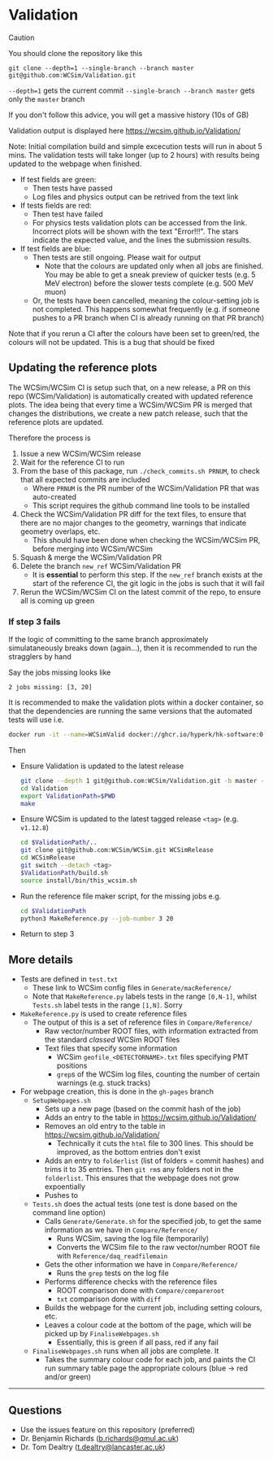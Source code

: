# Validation

> [!CAUTION]
> You should clone the repository like this
>
> `git clone --depth=1 --single-branch --branch master git@github.com:WCSim/Validation.git`
>
> `--depth=1` gets the current commit
> `--single-branch --branch master` gets only the `master` branch
>
> If you don't follow this advice, you will get a massive history (10s of GB)

Validation output is displayed here https://wcsim.github.io/Validation/

Note: Initial compilation build and simple excecution tests will run in about 5 mins. The validation tests will take longer (up to 2 hours) with results being updated to the webpage when finished.

* If test fields are green:
  * Then tests have passed
  * Log files and physics output can be retrived from the text link
* If tests fields are red:
  * Then test have failed
  * For physics tests validation plots can be accessed from the link. Incorrect plots will be shown with the text "Error!!!". The stars indicate the expected value, and the lines the submission results.
* If test fields are blue:
  * Then tests are still ongoing. Please wait for output
    * Note that the colours are updated only when all jobs are finished. You may be able to get a sneak preview of quicker tests (e.g. 5 MeV electron) before the slower tests complete (e.g. 500 MeV muon)
  * Or, the tests have been cancelled, meaning the colour-setting job is not completed. This happens somewhat frequently (e.g. if someone pushes to a PR branch when CI is already running on that PR branch)

Note that if you rerun a CI after the colours have been set to green/red, the colours will not be updated. This is a bug that should be fixed

## Updating the reference plots

The WCSim/WCSim CI is setup such that, on a new release, a PR on this repo (WCSim/Validation) is automatically created with updated reference plots.
The idea being that every time a WCSim/WCSim PR is merged that changes the distributions, we create a new patch release, such that the reference plots are updated.

Therefore the process is
1. Issue a new WCSim/WCSim release
2. Wait for the reference CI to run
3. From the base of this package, run `./check_commits.sh PRNUM`, to check that all expected commits are included
   * Where `PRNUM` is the PR number of the WCSim/Validation PR that was auto-created
   * This script requires the github command line tools to be installed
4. Check the WCSim/Validation PR diff for the text files, to ensure that there are no major changes to the geometry, warnings that indicate geometry overlaps, etc.
   * This should have been done when checking the WCSim/WCSim PR, before merging into WCSim/WCSim
5. Squash & merge the WCSim/Validation PR
6. Delete the branch `new_ref` WCSim/Validation PR
   * It is **essential** to perform this step. If the `new_ref` branch exists at the start of the reference CI, the git logic in the jobs is such that it will fail
7. Rerun the WCSim/WCSim CI on the latest commit of the repo, to ensure all is coming up green

### If step 3 fails
If the logic of committing to the same branch approximately simulataneously breaks down (again...), then it is recommended to run the stragglers by hand

Say the jobs missing looks like
```
2 jobs missing: [3, 20]
```

It is recommended to make the validation plots within a docker container, so that the dependencies are running the same versions that the automated tests will use i.e.
```bash
docker run -it --name=WCSimValid docker://ghcr.io/hyperk/hk-software:0.0.2
```

Then
* Ensure Validation is updated to the latest release
  ```bash
  git clone --depth 1 git@github.com:WCSim/Validation.git -b master --single-branch
  cd Validation
  export ValidationPath=$PWD
  make
  ```
* Ensure WCSim is updated to the latest tagged release `<tag>` (e.g. `v1.12.8`)
  ```bash
  cd $ValidationPath/..
  git clone git@github.com:WCSim/WCSim.git WCSimRelease
  cd WCSimRelease
  git switch --detach <tag>
  $ValidationPath/build.sh
  source install/bin/this_wcsim.sh
  ```
* Run the reference file maker script, for the missing jobs e.g.
  ```bash
  cd $ValidationPath
  python3 MakeReference.py --job-number 3 20
  ```
* Return to step 3

## More details
* Tests are defined in `test.txt`
  * These link to WCSim config files in `Generate/macReference/`
  * Note that `MakeReference.py` labels tests in the range `[0,N-1]`, whilst `Tests.sh` label tests in the range `[1,N]`. Sorry
* `MakeReference.py` is used to create reference files
  * The output of this is a set of reference files in `Compare/Reference/`
    * Raw vector/number ROOT files, with information extracted from the standard *classed* WCSim ROOT files
    * Text files that specify some information
      * WCSim `geofile_<DETECTORNAME>.txt` files specifying PMT positions
      * `grep`s of the WCSim log files, counting the number of certain warnings (e.g. stuck tracks)
* For webpage creation, this is done in the `gh-pages` branch
  * `SetupWebpages.sh`
    * Sets up a new page (based on the commit hash of the job)
    * Adds an entry to the table in https://wcsim.github.io/Validation/
    * Removes an old entry to the table in https://wcsim.github.io/Validation/
      * Technically it cuts the `html` file to 300 lines. This should be improved, as the bottom entries don't exist
    * Adds an entry to `folderlist` (list of folders = commit hashes) and trims it to 35 entries. Then `git rm`s 
 any folders not in the `folderlist`. This ensures that the webpage does not grow expoentially
    * Pushes to
  * `Tests.sh` does the actual tests (one test is done based on the command line option)
    * Calls `Generate/Generate.sh` for the specified job, to get the same information as we have in `Compare/Reference/`
      * Runs WCSim, saving the log file (temporarily)
      * Converts the WCSim file to the raw vector/number ROOT file with `Reference/daq_readfilemain`
    * Gets the other information we have in `Compare/Reference/`
      * Runs the `grep` tests on the log file
    * Performs difference checks with the reference files
      * ROOT comparison done with `Compare/compareroot`
      * `txt` comparison done with `diff`
    * Builds the webpage for the current job, including setting colours, etc.
    * Leaves a colour code at the bottom of the page, which will be picked up by `FinaliseWebpages.sh`
      * Essentially, this is green if all pass, red if any fail
  * `FinaliseWebpages.sh` runs when all jobs are complete. It
    * Takes the summary colour code for each job, and paints the CI run summary table page the appropriate colours (blue -> red and/or green)


----
## Questions
* Use the issues feature on this repository (preferred)
* Dr. Benjamin Richards (b.richards@qmul.ac.uk)
* Dr. Tom Dealtry (t.dealtry@lancaster.ac.uk)

